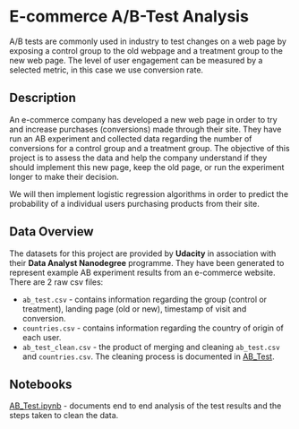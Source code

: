 # E-commerce A/B-Test Analysis

A/B tests are commonly used in industry to test changes on a web page by exposing a control group to the old webpage and a treatment group to the new web page. The level of user engagement can be measured by a selected metric, in this case we use conversion rate.

## Description
An e-commerce company has developed a new web page in order to try and increase purchases (conversions) made through their site. They have run an AB experiment and collected data regarding the number of conversions for a control group and a treatment group. The objective of this project is to assess the data and help the company understand if they should implement this new page, keep the old page, or run the experiment longer to make their decision.

We will then implement logistic regression algorithms in order to predict the probability of a individual users purchasing products from their site.

## Data Overview
The datasets for this project are provided by **Udacity** in association with their **Data Analyst Nanodegree** programme. They have been generated to represent example AB experiment results from an e-commerce website. There are 2 raw csv files:

  * `ab_test.csv` - contains information regarding the group (control or treatment), landing page (old or new), timestamp of visit and conversion.
  * `countries.csv` - contains information regarding the country of origin of each user.
  * `ab_test_clean.csv` - the product of merging and cleaning `ab_test.csv` and `countries.csv`. The cleaning process is documented in [AB_Test](http://localhost:8888/notebooks/AB_Test/notebooks/AB_Test.ipynb).

## Notebooks
[AB_Test.ipynb](http://localhost:8888/notebooks/AB_Test/notebooks/AB_Test.ipynb) - documents end to end analysis of the test results and the steps taken to clean the data.
